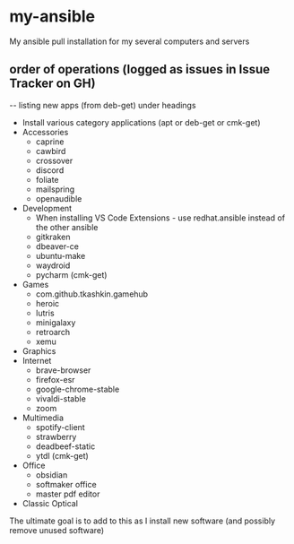 # my-ansible
My ansible pull installation for my several computers and servers

## order of operations (logged as issues in Issue Tracker on GH)
  -- listing new apps (from deb-get) under headings 
  * Install various category applications (apt or deb-get or cmk-get)
   * Accessories
     * caprine
     * cawbird
     * crossover
     * discord
     * foliate
     * mailspring
     * openaudible
   * Development
     * When installing VS Code Extensions - use redhat.ansible instead of the other ansible
     * gitkraken
     * dbeaver-ce
     * ubuntu-make
     * waydroid
     * pycharm (cmk-get)
   * Games
     * com.github.tkashkin.gamehub
     * heroic
     * lutris
     * minigalaxy
     * retroarch
     * xemu
   * Graphics
   * Internet
     * brave-browser
     * firefox-esr
     * google-chrome-stable
     * vivaldi-stable
     * zoom
   * Multimedia
     * spotify-client
     * strawberry
     * deadbeef-static
     * ytdl (cmk-get)
   * Office
     * obsidian
     * softmaker office
     * master pdf editor
   * Classic Optical

The ultimate goal is to add to this as I install new software (and possibly remove unused software)

